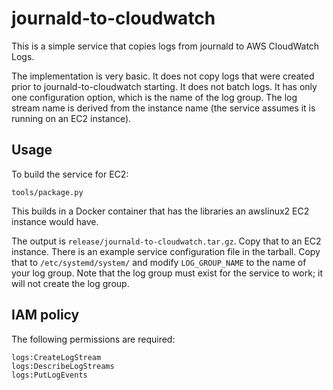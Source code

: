 # journald-to-cloudwatch

This is a simple service that copies logs from journald to AWS
CloudWatch Logs.

The implementation is very basic. It does not copy logs that were
created prior to journald-to-cloudwatch starting. It does not batch
logs. It has only one configuration option, which is the name of the
log group. The log stream name is derived from the instance name (the
service assumes it is running on an EC2 instance).

## Usage

To build the service for EC2:

    tools/package.py
    
This builds in a Docker container that has the libraries an awslinux2
EC2 instance would have.

The output is `release/journald-to-cloudwatch.tar.gz`. Copy that to an
EC2 instance. There is an example service configuration file in the
tarball. Copy that to `/etc/systemd/system/` and modify
`LOG_GROUP_NAME` to the name of your log group. Note that the log
group must exist for the service to work; it will not create the log
group.

## IAM policy

The following permissions are required:

    logs:CreateLogStream
    logs:DescribeLogStreams
    logs:PutLogEvents
